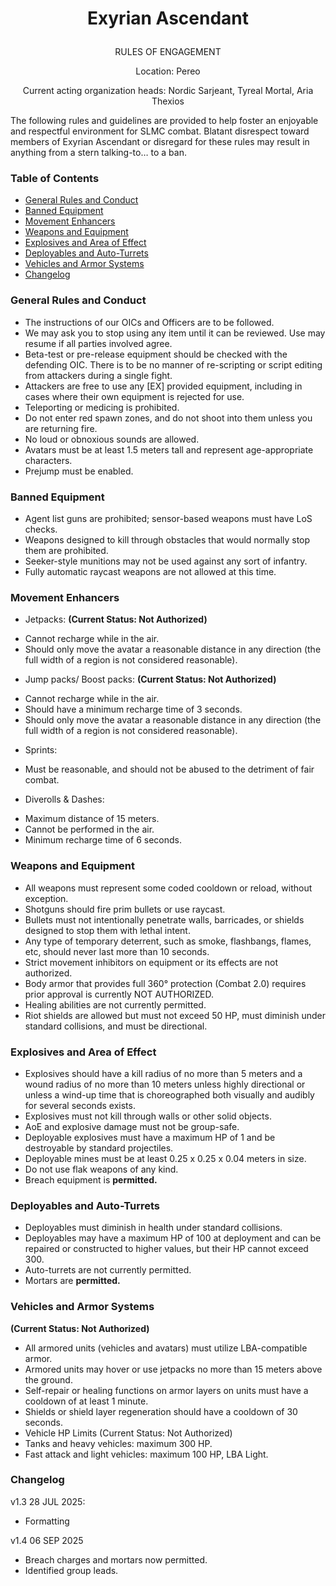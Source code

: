 # <p align="center">Exyrian Ascendant</p>
<p align="center">RULES OF ENGAGEMENT</p>
<p align="center">Location: Pereo</p>
<p align="center">Current acting organization heads: Nordic Sarjeant, Tyreal Mortal, Aria Thexios</p>


The following rules and guidelines are provided to help foster an enjoyable and respectful environment for SLMC combat.
Blatant disrespect toward members of Exyrian Ascendant or disregard for these rules may result in anything from a stern talking-to… to a ban.

### Table of Contents
- [General Rules and Conduct](#general-rules-and-conduct)
- [Banned Equipment](#banned-equipment)
- [Movement Enhancers](#movement-enhancers)
- [Weapons and Equipment](#weapons-and-equipment)
- [Explosives and Area of Effect](#explosives-and-area-of-effect)
- [Deployables and Auto-Turrets](#deployables-and-auto-turrets)
- [Vehicles and Armor Systems](#vehicles-and-armor-systems)
- [Changelog](#changelog)

### General Rules and Conduct
* The instructions of our OICs and Officers are to be followed. 
* We may ask you to stop using any item until it can be reviewed. Use may resume if all parties involved agree.
* Beta-test or pre-release equipment should be checked with the defending OIC. There is to be no manner of re-scripting or script editing from attackers during a single fight.
* Attackers are free to use any [EX] provided equipment, including in cases where their own equipment is rejected for use.
* Teleporting or medicing is prohibited.
* Do not enter red spawn zones, and do not shoot into them unless you are returning fire.
* No loud or obnoxious sounds are allowed.
* Avatars must be at least 1.5 meters tall and represent age-appropriate characters.
* Prejump must be enabled.

### Banned Equipment
* Agent list guns are prohibited; sensor-based weapons must have LoS checks.
* Weapons designed to kill through obstacles that would normally stop them are prohibited.
* Seeker-style munitions may not be used against any sort of infantry.
* Fully automatic raycast weapons are not allowed at this time.

### Movement Enhancers
* Jetpacks: **(Current Status: Not Authorized)**
 - Cannot recharge while in the air.
 - Should only move the avatar a reasonable distance in any direction (the full width of a region is not considered reasonable).
* Jump packs/ Boost packs: **(Current Status: Not Authorized)**
 - Cannot recharge while in the air.
 - Should have a minimum recharge time of 3 seconds. 
 - Should only move the avatar a reasonable distance in any direction (the full width of a region is not considered reasonable).
* Sprints:
 - Must be reasonable, and should not be abused to the detriment of fair combat.
* Diverolls & Dashes:
 - Maximum distance of 15 meters.
 - Cannot be performed in the air.
 - Minimum recharge time of 6 seconds.

### Weapons and Equipment
* All weapons must represent some coded cooldown or reload, without exception.
* Shotguns should fire prim bullets or use raycast.
* Bullets must not intentionally penetrate walls, barricades, or shields designed to stop them with lethal intent.
* Any type of temporary deterrent, such as smoke, flashbangs, flames, etc, should never last more than 10 seconds.
* Strict movement inhibitors on equipment or its effects are not authorized.
* Body armor that provides full 360° protection (Combat 2.0) requires prior approval is currently NOT AUTHORIZED.
* Healing abilities are not currently permitted.
* Riot shields are allowed but must not exceed 50 HP, must diminish under standard collisions, and must be directional.

### Explosives and Area of Effect
* Explosives should have a kill radius of no more than 5 meters and a wound radius of no more than 10 meters unless highly directional or unless a wind-up time that is choreographed both visually and audibly for several seconds exists.
* Explosives must not kill through walls or other solid objects.
* AoE and explosive damage must not be group-safe.
* Deployable explosives must have a maximum HP of 1 and be destroyable by standard projectiles.
* Deployable mines must be at least 0.25 x 0.25 x 0.04 meters in size.
* Do not use flak weapons of any kind.
* Breach equipment is **permitted.**

### Deployables and Auto-Turrets
* Deployables must diminish in health under standard collisions.
* Deployables may have a maximum HP of 100 at deployment and can be repaired or constructed to higher values, but their HP cannot exceed 300.
* Auto-turrets are not currently permitted.
* Mortars are **permitted.**

### Vehicles and Armor Systems
**(Current Status: Not Authorized)**
* All armored units (vehicles and avatars) must utilize LBA-compatible armor.
* Armored units may hover or use jetpacks no more than 15 meters above the ground.
* Self-repair or healing functions on armor layers on units must have a cooldown of at least 1 minute.
* Shields or shield layer regeneration should have a cooldown of 30 seconds.
* Vehicle HP Limits (Current Status: Not Authorized)
* Tanks and heavy vehicles: maximum 300 HP.
* Fast attack and light vehicles: maximum 100 HP, LBA Light.




### Changelog
v1.3 28 JUL 2025:
- Formatting

v1.4 06 SEP 2025
- Breach charges and mortars now permitted.
- Identified group leads.

